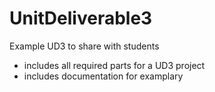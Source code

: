 # UnitDeliverable3
Example UD3 to share with students
- includes all required parts for a UD3 project
- includes documentation for examplary

